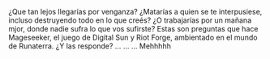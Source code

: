 ¿Que tan lejos llegarías por venganza?
¿Matarías a quien se te interpusiese, incluso destruyendo todo en lo que creés?
¿O trabajarías por un mañana mjor, donde nadie sufra lo que vos sufirste?
Estas son preguntas que hace Mageseeker, el juego de Digital Sun y Riot Forge, ambientado en el mundo de Runaterra.
¿Y las responde?
…
…
…
Mehhhhh